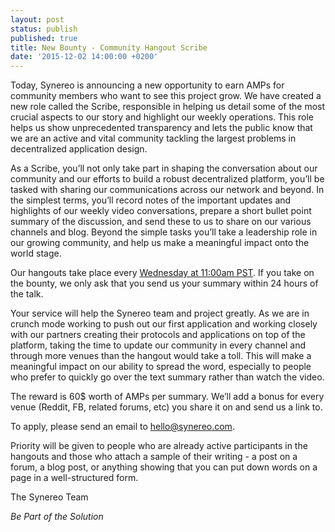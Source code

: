 ```yaml
---
layout: post
status: publish
published: true
title: New Bounty - Community Hangout Scribe
date: '2015-12-02 14:00:00 +0200'
---
```

Today, Synereo is announcing a new opportunity to earn AMPs for community members who want to see this project grow. We have created a new role called the Scribe, responsible in helping us detail some of the most crucial aspects to our story and highlight our weekly operations. This role helps us show unprecedented transparency and lets the public know that we are an active and vital community tackling the largest problems in decentralized application design.

As a Scribe, you’ll not only take part in shaping the conversation about our community and our efforts to build a robust decentralized platform, you’ll be tasked with sharing our communications across our network and beyond. In the simplest terms, you’ll record notes of the important updates and highlights of our weekly video conversations, prepare a short bullet point summary of the discussion, and send these to us to share on our various channels and blog. Beyond the simple tasks you’ll take a leadership role in our growing community, and help us make a meaningful impact onto the world stage. 

Our hangouts take place every [Wednesday at 11:00am PST](https://plus.google.com/u/0/b/109002904706315055045/events/c9pjqoec5hlcl9s0o09tih9dp4s). If you take on the bounty, we only ask that you send us your summary within 24 hours of the talk. 

Your service will help the Synereo team and project greatly. As we are in crunch mode working to push out our first application and working closely with our partners creating their protocols and applications on top of the platform, taking the time to update our community in every channel and through more venues than the hangout would take a toll. This will make a meaningful impact on our ability to spread the word, especially to people who prefer to quickly go over the text summary rather than watch the video. 

The reward is 60$ worth of AMPs per summary. We’ll add a bonus for every venue (Reddit, FB, related forums, etc) you share it on and send us a link to.

To apply, please send an email to [hello@synereo.com](mailto:hello@synereo.com).

Priority will be given to people who are already active participants in the hangouts and those who attach a sample of their writing - a post on a forum, a blog post, or anything showing that you can put down words on a page in a well-structured form.


The Synereo Team

*Be Part of the Solution*




